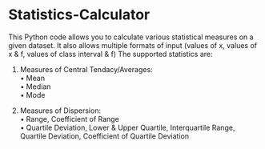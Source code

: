 # Statistics-Calculator

This Python code allows you to calculate various statistical measures on a given dataset. It also allows multiple formats of input (values of x, values of x & f, values of class interval & f) The supported statistics are: <br />

1. Measures of Central Tendacy/Averages: <br />
• Mean <br />
• Median <br />
• Mode <br />

2. Measures of Dispersion: <br />
• Range, Coefficient of Range <br />
• Quartile Deviation, Lower & Upper Quartile, Interquartile Range, Quartile Deviation, Coefficient of Quartile Deviation <br />
